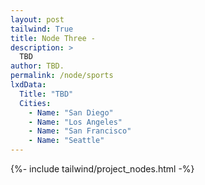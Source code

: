 ```yaml
---
layout: post
tailwind: True
title: Node Three - 
description: >
  TBD
author: TBD.
permalink: /node/sports
lxdData:
  Title: "TBD"
  Cities:
    - Name: "San Diego"
    - Name: "Los Angeles"
    - Name: "San Francisco"
    - Name: "Seattle"
---
```

{%- include tailwind/project_nodes.html -%}
